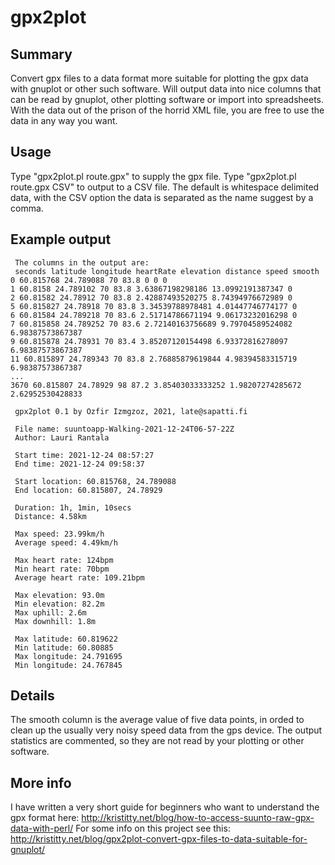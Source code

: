 # gpx2plot
## Summary
Convert gpx files to a data format more suitable for plotting the gpx data with gnuplot or other such software. Will output data into nice columns that can be read by gnuplot, other plotting software or import into spreadsheets. With the data out of the prison of the horrid XML file, you are free to use the data in any way you want.
## Usage
Type "gpx2plot.pl route.gpx" to supply the gpx file. Type "gpx2plot.pl route.gpx CSV" to output to a CSV file. The default is whitespace delimited data, with the CSV option the data is separated as the name suggest by a comma.
## Example output
``` 
 The columns in the output are:
 seconds latitude longitude heartRate elevation distance speed smooth
0 60.815768 24.789088 70 83.8 0 0 0
1 60.8158 24.789102 70 83.8 3.63867198298186 13.0992191387347 0
2 60.81582 24.78912 70 83.8 2.42887493520275 8.74394976672989 0
5 60.815827 24.78918 70 83.8 3.34539788978481 4.01447746774177 0
6 60.81584 24.789218 70 83.6 2.51714786671194 9.06173232016298 0
7 60.815858 24.789252 70 83.6 2.72140163756689 9.79704589524082 6.98387573867387
9 60.815878 24.78931 70 83.4 3.85207120154498 6.93372816278097 6.98387573867387
11 60.815897 24.789343 70 83.8 2.76885879619844 4.98394583315719 6.98387573867387
...
3670 60.815807 24.78929 98 87.2 3.85403033333252 1.98207274285672 2.62952530428833

 gpx2plot 0.1 by Ozfir Izmgzoz, 2021, late@sapatti.fi 

 File name: suuntoapp-Walking-2021-12-24T06-57-22Z
 Author: Lauri Rantala

 Start time: 2021-12-24 08:57:27
 End time: 2021-12-24 09:58:37

 Start location: 60.815768, 24.789088
 End location: 60.815807, 24.78929

 Duration: 1h, 1min, 10secs
 Distance: 4.58km

 Max speed: 23.99km/h
 Average speed: 4.49km/h

 Max heart rate: 124bpm
 Min heart rate: 70bpm
 Average heart rate: 109.21bpm

 Max elevation: 93.0m
 Min elevation: 82.2m
 Max uphill: 2.6m
 Max downhill: 1.8m

 Max latitude: 60.819622
 Min latitude: 60.80885
 Max longitude: 24.791695
 Min longitude: 24.767845
``` 
## Details
The smooth column is the average value of five data points, in orded to clean up the usually very noisy
speed data from the gps device. The output statistics are commented, so they are not read by your plotting or other software.
## More info
I have written a very short guide for beginners who want to understand the gpx format here: http://kristitty.net/blog/how-to-access-suunto-raw-gpx-data-with-perl/
For some info on this project see this: http://kristitty.net/blog/gpx2plot-convert-gpx-files-to-data-suitable-for-gnuplot/
